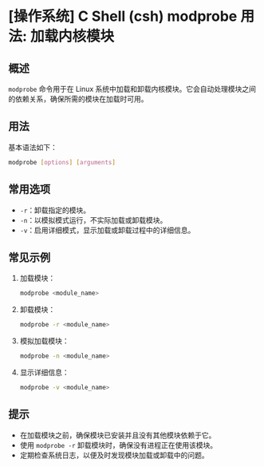 # [操作系统] C Shell (csh) modprobe 用法: 加载内核模块

## 概述
`modprobe` 命令用于在 Linux 系统中加载和卸载内核模块。它会自动处理模块之间的依赖关系，确保所需的模块在加载时可用。

## 用法
基本语法如下：
```bash
modprobe [options] [arguments]
```

## 常用选项
- `-r`：卸载指定的模块。
- `-n`：以模拟模式运行，不实际加载或卸载模块。
- `-v`：启用详细模式，显示加载或卸载过程中的详细信息。

## 常见示例
1. 加载模块：
   ```bash
   modprobe <module_name>
   ```

2. 卸载模块：
   ```bash
   modprobe -r <module_name>
   ```

3. 模拟加载模块：
   ```bash
   modprobe -n <module_name>
   ```

4. 显示详细信息：
   ```bash
   modprobe -v <module_name>
   ```

## 提示
- 在加载模块之前，确保模块已安装并且没有其他模块依赖于它。
- 使用 `modprobe -r` 卸载模块时，确保没有进程正在使用该模块。
- 定期检查系统日志，以便及时发现模块加载或卸载中的问题。